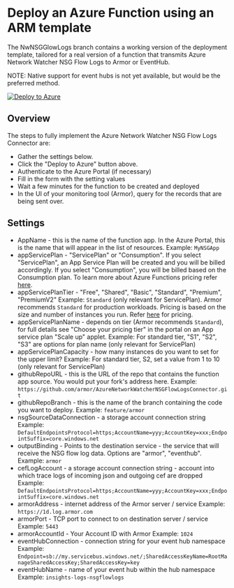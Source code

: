 # Deploy an Azure Function using an ARM template

The NwNSGGlowLogs branch contains a working version of the deployment template, tailored for a real version of a function that transmits Azure Network Watcher NSG Flow Logs to Armor or EventHub.

NOTE: Native support for event hubs is not yet available, but would be the preferred method.

[![Deploy to Azure](http://azuredeploy.net/deploybutton.png)](https://portal.azure.com/#create/Microsoft.Template/uri/https%3A%2F%2Fraw.githubusercontent.com%2Farmor%2FAzureNetworkWatcherNSGFlowLogsConnector%2Ffeature%2Farmor%2FazureDeploy.json)

## Overview

The steps to fully implement the Azure Network Watcher NSG Flow Logs Connector are:
* Gather the settings below.
* Click the "Deploy to Azure" button above.
* Authenticate to the Azure Portal (if necessary)
* Fill in the form with the setting values
* Wait a few minutes for the function to be created and deployed
* In the UI of your monitoring tool (Armor), query for the records that are being sent over.

## Settings

* AppName                     - this is the name of the function app. In the Azure Portal, this is the name that will appear in the list of resources.
   Example: ```MyNSGApp```
* appServicePlan              - "ServicePlan" or "Consumption".
   If you select "ServicePlan", an App Service Plan will be created and you will be billed accordingly. If you select "Consumption", you will be billed based on the Consumption plan. To learn more about Azure Functions pricing refer [here](https://azure.microsoft.com/en-gb/pricing/details/functions/).
* appServicePlanTier          - "Free", "Shared", "Basic", "Standard", "Premium", "PremiumV2"
   Example: ```Standard```
   (only relevant for ServicePlan). Armor recommends `Standard` for production workloads. Pricing is based on the size and number of instances you run. Refer [here](https://azure.microsoft.com/en-us/pricing/details/app-service/windows/) for pricing.
* appServicePlanName          - depends on tier (Armor recommends `Standard`), for full details see "Choose your pricing tier" in the portal on an App service plan "Scale up" applet.
   Example: For standard tier, "S1", "S2", "S3" are options for plan name
   (only relevant for ServicePlan)
* appServicePlanCapacity      - how many instances do you want to set for the upper limit?
   Example: For standard tier, S2, set a value from 1 to 10
   (only relevant for ServicePlan)
* githubRepoURL                     - this is the URL of the repo that contains the function app source. You would put your fork's address here.
   Example: ```https://github.com/armor/AzureNetworkWatcherNSGFlowLogsConnector.git```
* githubRepoBranch                  - this is the name of the branch containing the code you want to deploy.
   Example: ```feature/armor```
* nsgSourceDataConnection     - a storage account connection string
   Example: ```DefaultEndpointsProtocol=https;AccountName=yyy;AccountKey=xxx;EndpointSuffix=core.windows.net```
* outputBinding               - Points to the destination service - the service that will receive the NSG flow log data. Options are "armor", "eventhub".
   Example: ```armor```
* cefLogAccount               - a storage account connection string - account into which trace logs of incoming json and outgoing cef are dropped
   Example: ```DefaultEndpointsProtocol=https;AccountName=yyy;AccountKey=xxx;EndpointSuffix=core.windows.net```
* armorAddress             - internet address of the Armor server / service
   Example: ```https://1d.log.armor.com```
* armorPort                - TCP port to connect to on destination server / service
   Example: ```5443```
* armorAccountId                 - Your Account ID with Armor
   Example: ```1024```
* eventHubConnection          - connection string for your event hub namespace
   Example: ```Endpoint=sb://my.servicebus.windows.net/;SharedAccessKeyName=RootManageSharedAccessKey;SharedAccessKey=key```
* eventHubName                - name of your event hub within the hub namespace
   Example: ```insights-logs-nsgflowlogs```
